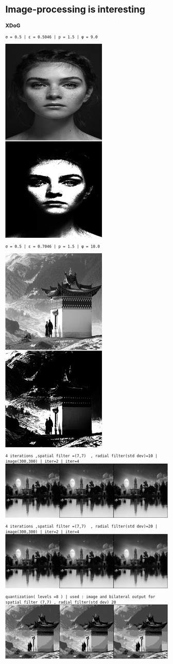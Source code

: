 # Image-processing is interesting 

### XDoG

`σ = 0.5 | ε = 0.5046 | p = 1.5 | φ = 9.0`

![](Difference_of_Gaussians_result/girlface.jpg)
![](Difference_of_Gaussians_result/girlface_dogapplied.jpg)


`σ = 0.5 | ε = 0.7046 | p = 1.5 | φ = 10.0`

![](Difference_of_Gaussians_result/mountaintemple.jpg)
![](Difference_of_Gaussians_result/mountaintemple_dogapplied.jpg)

`4 iterations ,spatial filter =(7,7)  , radial filter(std dev)=10 | image(300,300) | iter=2 | iter=4`
![](gray_scale_bilateral_and_quantization/nightime10_stack.jpg)

`4 iterations ,spatial filter =(7,7)  , radial filter(std dev)=20 | image(300,300) | iter=2 | iter=4`
![](gray_scale_bilateral_and_quantization/nightime20_stack.jpg)

`quantization( levels =8 ) | used : image and bilateral output for spatial filter (7,7) , radial filter(std dev) 20`
![](gray_scale_bilateral_and_quantization/mountaintemple20_quantized.jpg)
